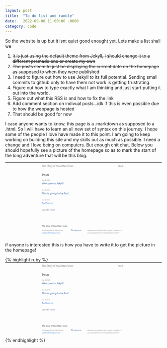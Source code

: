 ```yaml
---
layout: post
title:  "To do list and ramble"
date:   2022-09-08 11:00:00 -0600
category: code
---
```


So the website is up but it isnt quiet good enought yet. Lets make a list shall we
1. ~~It is just using the default theme from Jekyll, I should change it to a different premade one or create my own~~
2. ~~The posts seem to just be displaying the current date on the homepage as supposed to when they were published~~
3. I need to figure out how to use Jekyll to its full potential. Sending small commits to github only to have them not work is getting frustrating.
4. Figure out how to type exactly what I am thinking and just start putting it out into the world.
5. Figure out what this RSS is and how to fix the link
6. Add comment section on indivual posts...idk if this is even possible due to how the webpage is hosted
7. That should be good for now

I case anyone wants to know, this page is a .markdown as supposed to a .html. So I will have to learn an all new set of syntax on this journey. I hope some of the people I love have made it to this point. I am going to keep working on building this site and my skills out as much as possible. I need a change and I love being on computers. But enough chit chat. Below you should hopefully see a picture of the homepage so as to mark the start of the long adventure that will be this blog.

![First Homepage](/assests/First%20homepage.png "First Homepage")

if anyone is interested this is how you have to write it to get the picture in the homepage!

{% highlight ruby %}
![First Homepage](/assests/First%20homepage.png "First Homepage")
{% endhighlight %}
